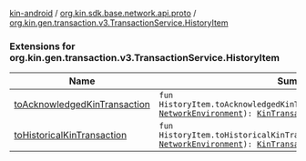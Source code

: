 [kin-android](../../index.md) / [org.kin.sdk.base.network.api.proto](../index.md) / [org.kin.gen.transaction.v3.TransactionService.HistoryItem](./index.md)

### Extensions for org.kin.gen.transaction.v3.TransactionService.HistoryItem

| Name | Summary |
|---|---|
| [toAcknowledgedKinTransaction](to-acknowledged-kin-transaction.md) | `fun HistoryItem.toAcknowledgedKinTransaction(networkEnvironment: `[`NetworkEnvironment`](../../org.kin.sdk.base.stellar.models/-network-environment/index.md)`): `[`KinTransaction`](../../org.kin.sdk.base.stellar.models/-kin-transaction/index.md)`?` |
| [toHistoricalKinTransaction](to-historical-kin-transaction.md) | `fun HistoryItem.toHistoricalKinTransaction(networkEnvironment: `[`NetworkEnvironment`](../../org.kin.sdk.base.stellar.models/-network-environment/index.md)`): `[`KinTransaction`](../../org.kin.sdk.base.stellar.models/-kin-transaction/index.md)`?` |
